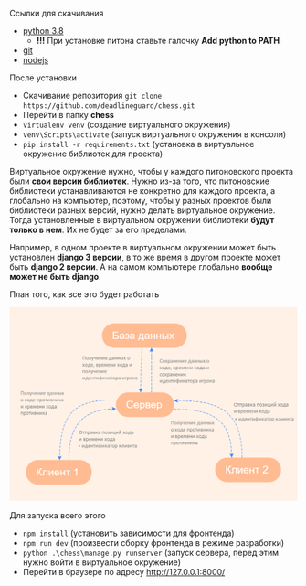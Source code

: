 Ссылки для скачивания
- [python 3.8](https://www.python.org/ftp/python/3.8.0/python-3.8.0-amd64.exe)
  - **!!!** При установке питона ставьте галочку **Add python to PATH**
- [git](https://github.com/git-for-windows/git/releases/download/v2.29.2.windows.3/Git-2.29.2.3-64-bit.exe)
- [nodejs](https://nodejs.org/dist/v14.15.3/node-v14.15.3-x64.msi)

После установки
- Скачивание репозитория `git clone https://github.com/deadlineguard/chess.git`
- Перейти в папку **chess**
- `virtualenv venv` (создание виртуального окружения)
- `venv\Scripts\activate` (запуск виртуального окружения в консоли)
- `pip install -r requirements.txt` (установка в виртуальное окружение библиотек для проекта)

Виртуальное окружение нужно, чтобы у каждого питоновского проекта были **свои версии библиотек**.
Нужно из-за того, что питоновские библиотеки устанавливаются не конкретно для каждого проекта, а глобально
на компьютер, поэтому, чтобы у разных проектов были библиотеки разных версий, нужно делать виртуальное окружение.
Тогда установленные в виртуальном окружении библиотеки **будут только в нем**. Их не будет за его пределами.


Например, в одном проекте в виртуальном окружении может быть установлен **django 3 версии**, в то же время
в другом проекте может быть **django 2 версии**. А на самом компьютере глобально **вообще может не быть django**.


План того, как все это будет работать


![](mindmap.png)


Для запуска всего этого
- `npm install` (установить зависимости для фронтенда)
- `npm run dev` (произвести сборку фронтенда в режиме разработки)
- `python .\chess\manage.py runserver` (запуск сервера, перед этим нужно войти в виртуальное окружение)
- Перейти в браузере по адресу http://127.0.0.1:8000/
